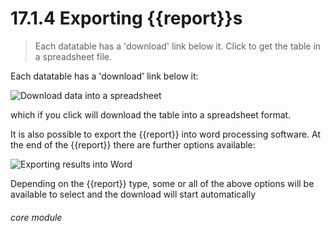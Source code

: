 # 17.1.4    Exporting {{report}}s

> Each datatable has a 'download' link below it. Click to get the table in a spreadsheet file. 

Each datatable has a 'download' link below it:

![Download data into a spreadsheet]({{imgpath}}595a.png)

which if you click will download the table into a spreadsheet format.

It is also possible to export the {{report}} into word processing software. At the end of the {{report}} there are further options available:

![Exporting results into Word]({{imgpath}}595b.png)

Depending on the {{report}} type, some or all of the above options will be available to select and the download will start automatically 

###### core module

